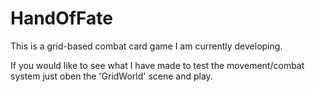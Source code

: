 # HandOfFate
This is a grid-based combat card game I am currently developing.

If you would like to see what I have made to test the movement/combat system just oben the 'GridWorld' scene and play.
